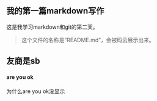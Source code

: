 ## 我的第一篇markdown写作

这是我学习markdown和git的第二天。

> 这个文件的名称是“README.md”，会被码云展示出来。

 

## 友商是sb



#### are you ok

为什么are you ok没显示
